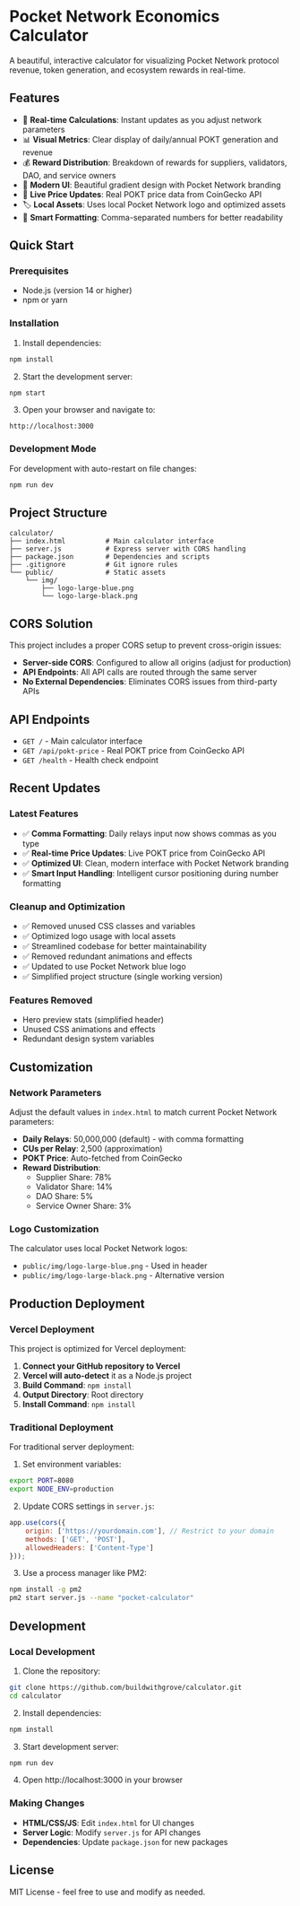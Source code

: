 # Pocket Network Economics Calculator

A beautiful, interactive calculator for visualizing Pocket Network protocol revenue, token generation, and ecosystem rewards in real-time.

## Features

- 🎯 **Real-time Calculations**: Instant updates as you adjust network parameters
- 📊 **Visual Metrics**: Clear display of daily/annual POKT generation and revenue
- 💰 **Reward Distribution**: Breakdown of rewards for suppliers, validators, DAO, and service owners
- 🎨 **Modern UI**: Beautiful gradient design with Pocket Network branding
- 🔄 **Live Price Updates**: Real POKT price data from CoinGecko API
- 🏷️ **Local Assets**: Uses local Pocket Network logo and optimized assets
- 💱 **Smart Formatting**: Comma-separated numbers for better readability

## Quick Start

### Prerequisites
- Node.js (version 14 or higher)
- npm or yarn

### Installation

1. Install dependencies:
```bash
npm install
```

2. Start the development server:
```bash
npm start
```

3. Open your browser and navigate to:
```
http://localhost:3000
```

### Development Mode

For development with auto-restart on file changes:
```bash
npm run dev
```

## Project Structure

```
calculator/
├── index.html          # Main calculator interface
├── server.js           # Express server with CORS handling
├── package.json        # Dependencies and scripts
├── .gitignore          # Git ignore rules
└── public/             # Static assets
    └── img/
        ├── logo-large-blue.png
        └── logo-large-black.png
```

## CORS Solution

This project includes a proper CORS setup to prevent cross-origin issues:

- **Server-side CORS**: Configured to allow all origins (adjust for production)
- **API Endpoints**: All API calls are routed through the same server
- **No External Dependencies**: Eliminates CORS issues from third-party APIs

## API Endpoints

- `GET /` - Main calculator interface
- `GET /api/pokt-price` - Real POKT price from CoinGecko API
- `GET /health` - Health check endpoint

## Recent Updates

### Latest Features
- ✅ **Comma Formatting**: Daily relays input now shows commas as you type
- ✅ **Real-time Price Updates**: Live POKT price from CoinGecko API
- ✅ **Optimized UI**: Clean, modern interface with Pocket Network branding
- ✅ **Smart Input Handling**: Intelligent cursor positioning during number formatting

### Cleanup and Optimization
- ✅ Removed unused CSS classes and variables
- ✅ Optimized logo usage with local assets
- ✅ Streamlined codebase for better maintainability
- ✅ Removed redundant animations and effects
- ✅ Updated to use Pocket Network blue logo
- ✅ Simplified project structure (single working version)

### Features Removed
- Hero preview stats (simplified header)
- Unused CSS animations and effects
- Redundant design system variables

## Customization

### Network Parameters

Adjust the default values in `index.html` to match current Pocket Network parameters:

- **Daily Relays**: 50,000,000 (default) - with comma formatting
- **CUs per Relay**: 2,500 (approximation)
- **POKT Price**: Auto-fetched from CoinGecko
- **Reward Distribution**:
  - Supplier Share: 78%
  - Validator Share: 14%
  - DAO Share: 5%
  - Service Owner Share: 3%

### Logo Customization

The calculator uses local Pocket Network logos:
- `public/img/logo-large-blue.png` - Used in header
- `public/img/logo-large-black.png` - Alternative version

## Production Deployment

### Vercel Deployment

This project is optimized for Vercel deployment:

1. **Connect your GitHub repository to Vercel**
2. **Vercel will auto-detect** it as a Node.js project
3. **Build Command**: `npm install`
4. **Output Directory**: Root directory
5. **Install Command**: `npm install`

### Traditional Deployment

For traditional server deployment:

1. Set environment variables:
```bash
export PORT=8080
export NODE_ENV=production
```

2. Update CORS settings in `server.js`:
```javascript
app.use(cors({
    origin: ['https://yourdomain.com'], // Restrict to your domain
    methods: ['GET', 'POST'],
    allowedHeaders: ['Content-Type']
}));
```

3. Use a process manager like PM2:
```bash
npm install -g pm2
pm2 start server.js --name "pocket-calculator"
```

## Development

### Local Development

1. Clone the repository:
```bash
git clone https://github.com/buildwithgrove/calculator.git
cd calculator
```

2. Install dependencies:
```bash
npm install
```

3. Start development server:
```bash
npm run dev
```

4. Open http://localhost:3000 in your browser

### Making Changes

- **HTML/CSS/JS**: Edit `index.html` for UI changes
- **Server Logic**: Modify `server.js` for API changes
- **Dependencies**: Update `package.json` for new packages

## License

MIT License - feel free to use and modify as needed. 